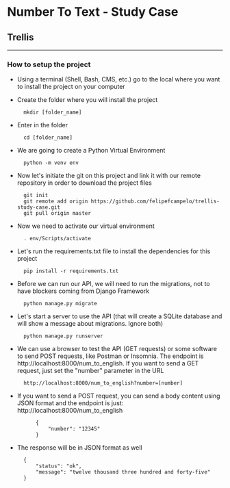 # Number To Text - Study Case
## Trellis

---------

### How to setup the project

- Using a terminal (Shell, Bash, CMS, etc.) go to the local where you want to install the project on your computer
- Create the folder where you will install the project

		mkdir [folder_name]

- Enter in the folder

		cd [folder_name]

- We are going to create a Python Virtual Environment

		python -m venv env

- Now let's initiate the git on this project and link it with our remote repository in order to download the project files

		git init
		git remote add origin https://github.com/felipefcampelo/trellis-study-case.git
		git pull origin master

- Now we need to activate our virtual environment

		. env/Scripts/activate

- Let's run the requirements.txt file to install the dependencies for this project
	
		pip install -r requirements.txt

- Before we can run our API, we will need to run the migrations, not to have blockers coming from Django Framework

		python manage.py migrate

- Let's start a server to use the API (that will create a SQLite database and will show a message about migrations. Ignore both)

		python manage.py runserver

- We can use a browser to test the API (GET requests) or some software to send POST requests, like Postman or Insomnia. The endpoint is http://localhost:8000/num_to_english. If you want to send a GET request, just set the "number" parameter in the URL

		http://localhost:8000/num_to_english?number=[number]

- If you want to send a POST request, you can send a body content using JSON format and the endpoint is just: http://localhost:8000/num_to_english

			{
				"number": "12345"
			}

- The response will be in JSON format as well

		{
			"status": "ok",
			"message": "twelve thousand three hundred and forty-five"
		}